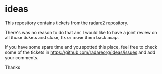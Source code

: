 # ideas

This repository contains tickets from the radare2 repository.

There's was no reason to do that and I would like to have a joint review on all those
tickets and close, fix or move them back asap.

If you have some spare time and you spotted this place, feel free to check some of
the tickets in https://github.com/radareorg/ideas/issues and add your comments.

Thanks
